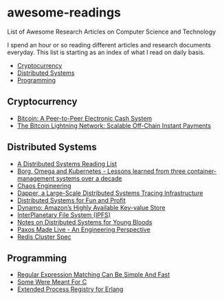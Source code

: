 # awesome-readings
List of Awesome Research Articles on Computer Science and Technology

I spend an hour or so reading different articles and research documents everyday. This list is starting as an index of what I read on daily basis.

- [Cryptocurrency](#cryptocurrency)
- [Distributed Systems](#distributed-systems)
- [Programming](#programming)

## Cryptocurrency

- [Bitcoin: A Peer-to-Peer Electronic Cash System](https://bitcoin.org/bitcoin.pdf)
- [The Bitcoin Lightning Network: Scalable Off-Chain Instant Payments](https://lightning.network/lightning-network-paper.pdf)

## Distributed Systems

- [A Distributed Systems Reading List](https://dancres.github.io/Pages/)
- [Borg, Omega and Kubernetes - Lessons learned from three container-management systems over a decade](http://queue.acm.org/detail.cfm?id=2898444)
- [Chaos Engineering](http://www.oreilly.com/webops-perf/free/files/chaos-engineering.pdf)
- [Dapper, a Large-Scale Distributed Systems Tracing Infrastructure](https://static.googleusercontent.com/media/research.google.com/en//pubs/archive/36356.pdf)
- [Distributed Systems for Fun and Profit](http://book.mixu.net/distsys/single-page.html)
- [Dynamo: Amazon’s Highly Available Key-value Store](http://www.allthingsdistributed.com/files/amazon-dynamo-sosp2007.pdf)
- [InterPlanetary File System (IPFS)](https://github.com/ipfs/papers/raw/master/ipfs-cap2pfs/ipfs-p2p-file-system.pdf)
- [Notes on Distributed Systems for Young Bloods](https://www.somethingsimilar.com/2013/01/14/notes-on-distributed-systems-for-young-bloods/)
- [Paxos Made Live - An Engineering Perspective](https://www.cs.utexas.edu/users/lorenzo/corsi/cs380d/papers/paper2-1.pdf)
- [Redis Cluster Spec](https://redis.io/topics/cluster-spec)

## Programming

- [Regular Expression Matching Can Be Simple And Fast](https://swtch.com/~rsc/regexp/regexp1.html)
- [Some Were Meant For C](https://www.cl.cam.ac.uk/~srk31/research/papers/kell17some-preprint.pdf)
- [Extended Process Registry for Erlang](https://github.com/uwiger/gproc/blob/uw-change-license/doc/erlang07-wiger.pdf)

